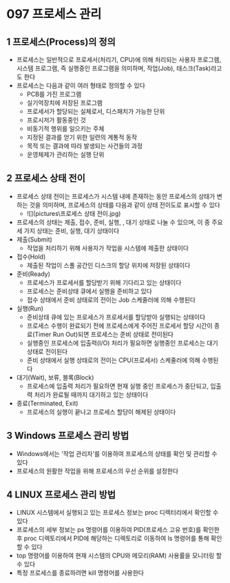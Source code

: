 # 097 프로세스 관리

## 1 프로세스(Process)의 정의

- 프로세스는 일반적으로 프로세서(처리기, CPU)에 의해 처리되는 사용자 프로그램, 시스템 프로그램, 즉 실행중인 프로그램을 의미하며, 작업(Job), 태스크(Task)라고도 한다
- 프로세스는 다음과 같이 여러 형태로 정의할 수 있다
  - PCB를 가진 프로그램
  - 실기억장치에 저장된 프로그램
  - 프로세서가 할당되는 실체로서, 디스패치가 가능한 단위
  - 프로시저가 활동중인 것
  - 비동기적 행위를 일으키는 주체
  - 지정된 결과를 얻기 위한 일련의 계통적 동작
  - 목적 또는 결과에 따라 발생되는 사건들의 과정
  - 운영체제가 관리하는 실행 단위



## 2 프로세스 상태 전이

- 프로세스 상태 전이는 프로세스가 시스템 내에 존재하는 동안 프로세스의 상태가 변하는 것을 의미하며, 프로세스의 상태를 다음과 같이 상태 전이도로 표시할 수 있다
  - ![](pictures\프로세스 상태 전이.jpg)
- 프로세스의 상태는 제출, 접수, 준비, 실행, , 대기 상태로 나눌 수 있으며, 이 중 주요 세 가지 상태는 준비, 실행, 대기 상태이다
- 제출(Submit)
  - 작업을 처리하기 위해 사용자가 작업을 시스템에 제출한 상태이다
- 접수(Hold)
  - 제출된 작업이 스풀 공간인 디스크의 할당 위치에 저장된 상태이다
- 준비(Ready)
  - 프로세스가 프로세서를 할당받기 위해 기다리고 있는 상태이다
  - 프로세스는 준비상태 큐에서 실행을 준비하고 있다
  - 접수 상태에서 준비 상태로의 전이는 Job 스케줄러에 의해 수행된다
- 실행(Run)
  - 준비상태 큐에 있는 프로세스가 프로세서를 할당받아 실행되는 상태이다
  - 프로세스 수행이 완료되기 전에 프로세스에게 주어진 프로세서 할당 시간이 종료(Timer Run Out)되면 프로세스는 준비 상태로 전이된다
  - 실행중인 프로세스에 입출력(I/O) 처리가 필요하면 실행중인 프로세스는 대기 상태로 전이된다
  - 준비 상태에서 실행 상태로의 전이는 CPU(프로세서) 스케줄러에 의해 수행된다
- 대기(Wait), 보류, 블록(Block)
  - 프로세스에 입출력 처리가 필요하면 현재 실행 중인 프로세스가 중단되고, 입출력 처리가 완료될 때까지 대기하고 있는 상태이다
- 종료(Terminated, Exit)
  - 프로세스의 실행이 끝나고 프로세스 할당이 해제된 상태이다



## 3 Windows 프로세스 관리 방법

- Windows에서는 '작업 관리자'를 이용하여 프로세스의 상태를 확인 및 관리할 수 있다
- 프로세스의 원활한 작업을 위해 프로세스의 우선 순위를 설정한다



## 4 LINUX 프로세스 관리 방법

- LINUX 시스템에서 실행되고 있는 프로세스 정보는 proc 디렉터리에서 확인할 수 있다
- 프로세스의 세부 정보는 ps 명령어를 이용하여 PID(프로세스 고유 번호)를 확인한 후 proc 디렉토리에서 PID에 해당하는 디렉토리로 이동하여 ls 명령어를 통해 확인할 수 있다
- top 명령어를 이용하여 현재 시스템의 CPU와 메모리(RAM) 사용률을 모니터링 할 수 있다
- 특정 프로세스를 종료하려면 kill 명령어를 사용한다

